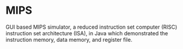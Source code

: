 # MIPS
GUI based MIPS simulator, a reduced instruction set computer (RISC)
instruction set architecture (ISA), in Java which demonstrated the instruction memory,
data memory, and register file.
